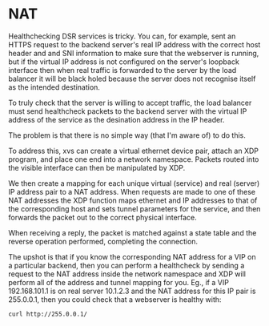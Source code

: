 # NAT

Healthchecking DSR services is tricky. You can, for example, sent an
HTTPS request to the backend server's real IP address with the correct
host header and and SNI information to make sure that the webserver is
running, but if the virtual IP address is not configured on the
server's loopback interface then when real traffic is forwarded to the
server by the load balancer it will be black holed because the server
does not recognise itself as the intended destination.

To truly check that the server is willing to accept traffic, the load
balancer must send healthcheck packets to the backend server with the
virtual IP address of the service as the desination address in the IP
header.

The problem is that there is no simple way (that I'm aware of) to do
this.

To address this, xvs can create a virtual ethernet device pair, attach
an XDP program, and place one end into a network namespace. Packets
routed into the visible interface can then be manipulated by XDP.

We then create a mapping for each unique virtual (service) and real
(server) IP address pair to a NAT address. When requests are made to
one of these NAT addresses the XDP function maps ethernet and IP
addresses to that of the corresponding host and sets tunnel parameters
for the service, and then forwards the packet out to the correct
physical interface.

When receiving a reply, the packet is matched against a state table
and the reverse operation performed, completing the connection.

The upshot is that if you know the corresponding NAT address for a VIP
on a particular backend, then you can perform a healthcheck by sending
a request to the NAT address inside the network namespace and XDP will
perform all of the address and tunnel mapping for you. Eg., if a VIP
192.168.101.1 is on real server 10.1.2.3 and the NAT address for this
IP pair is 255.0.0.1, then you could check that a webserver is healthy
with:

`curl http://255.0.0.1/`
